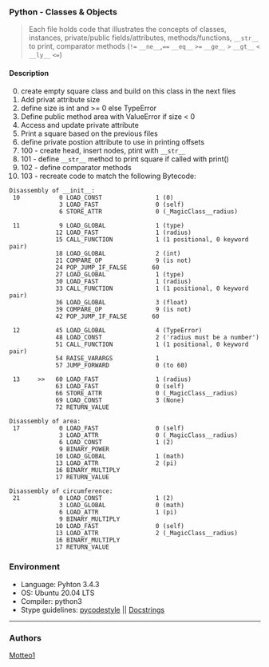 ### Python - Classes & Objects
>Each file holds code that illustrates the concepts of classes, instances, private/public fields/attributes, methods/functions, `__str__` to print, comparator methods (`!=` `__ne__`,`==` `__eq__` `>=` `__ge__` `>` `__gt__` `<` `__ly__` `<=`)

#### Description
0. create empty square class and build on this class in the next files
1. Add privat attribute size
2. define size is int and >= 0 else TypeError
3. Define public method area with ValueError if size < 0
4. Access and update private attribute
5. Print a square based on the previous files
6. define private postion attribute to use in printing offsets
7. 100 - create head, insert nodes, ptint with `__str__`
8. 101 - define `__str__` method to print square if called with print()
9. 102 - define comparator methods
10. 103 - recreate code to match the following Bytecode:
```
Disassembly of __init__:
 10           0 LOAD_CONST               1 (0)
              3 LOAD_FAST                0 (self)
              6 STORE_ATTR               0 (_MagicClass__radius)

 11           9 LOAD_GLOBAL              1 (type)
             12 LOAD_FAST                1 (radius)
             15 CALL_FUNCTION            1 (1 positional, 0 keyword pair)
             18 LOAD_GLOBAL              2 (int)
             21 COMPARE_OP               9 (is not)
             24 POP_JUMP_IF_FALSE       60
             27 LOAD_GLOBAL              1 (type)
             30 LOAD_FAST                1 (radius)
             33 CALL_FUNCTION            1 (1 positional, 0 keyword pair)
             36 LOAD_GLOBAL              3 (float)
             39 COMPARE_OP               9 (is not)
             42 POP_JUMP_IF_FALSE       60

 12          45 LOAD_GLOBAL              4 (TypeError)
             48 LOAD_CONST               2 ('radius must be a number')
             51 CALL_FUNCTION            1 (1 positional, 0 keyword pair)
             54 RAISE_VARARGS            1
             57 JUMP_FORWARD             0 (to 60)

 13     >>   60 LOAD_FAST                1 (radius)
             63 LOAD_FAST                0 (self)
             66 STORE_ATTR               0 (_MagicClass__radius)
             69 LOAD_CONST               3 (None)
             72 RETURN_VALUE

Disassembly of area:
 17           0 LOAD_FAST                0 (self)
              3 LOAD_ATTR                0 (_MagicClass__radius)
              6 LOAD_CONST               1 (2)
              9 BINARY_POWER
             10 LOAD_GLOBAL              1 (math)
             13 LOAD_ATTR                2 (pi)
             16 BINARY_MULTIPLY
             17 RETURN_VALUE

Disassembly of circumference:
 21           0 LOAD_CONST               1 (2)
              3 LOAD_GLOBAL              0 (math)
              6 LOAD_ATTR                1 (pi)
              9 BINARY_MULTIPLY
             10 LOAD_FAST                0 (self)
             13 LOAD_ATTR                2 (_MagicClass__radius)
             16 BINARY_MULTIPLY
             17 RETURN_VALUE
```

### Environment
* Language: Pyhton 3.4.3
* OS: Ubuntu 20.04 LTS
* Compiler: python3
* Stype guidelines: [pycodestyle](https://pypi.org/project/pycodestyle/) || [Docstrings](http://sphinxcontrib-napoleon.readthedocs.io/en/latest/example_google.html)

***

### Authors
[Motteo1](https://github.com/Motteo1)
